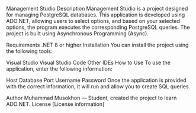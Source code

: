 Management Studio
Description
Management Studio is a project designed for managing PostgreSQL databases. This application is developed using ADO.NET, allowing users to select options, and based on your selected options, the program executes the corresponding PostgreSQL queries. The project is built using Asynchronous Programming (Async).

Requirements
.NET 8 or higher
Installation
You can install the project using the following tools:

Visual Studio
Visual Studio Code
Other IDEs
How to Use
To use the application, enter the following information:

Host
Database
Port
Username
Password
Once the application is provided with the correct information, it will run and allow you to create SQL queries.

Author
Muhammad Musokhon — Student, created the project to learn ADO.NET.
License
[License information]
